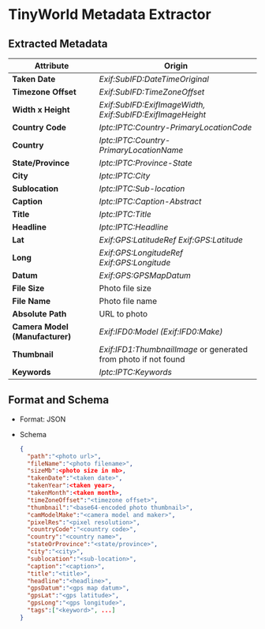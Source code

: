 # TinyWorld Metadata Extractor

## Extracted Metadata

| Attribute | Origin |
|-----------|--------|
| **Taken Date** | *Exif:SubIFD:DateTimeOriginal* |
| **Timezone Offset** | *Exif:SubIFD:TimeZoneOffset* |
| **Width x Height** | *Exif:SubIFD:ExifImageWidth, Exif:SubIFD:ExifImageHeight* |
| **Country Code** | *Iptc:IPTC:Country-PrimaryLocationCode* |
| **Country** | *Iptc:IPTC:Country-PrimaryLocationName* |
| **State/Province** | *Iptc:IPTC:Province-State* |
| **City** | *Iptc:IPTC:City* |
| **Sublocation** | *Iptc:IPTC:Sub-location* |
| **Caption** | *Iptc:IPTC:Caption-Abstract* |
| **Title** | *Iptc:IPTC:Title* |
| **Headline** | *Iptc:IPTC:Headline* |
| **Lat** | *Exif:GPS:LatitudeRef Exif:GPS:Latitude* |
| **Long** | *Exif:GPS:LongitudeRef Exif:GPS:Longitude* |
| **Datum** | *Exif:GPS:GPSMapDatum* |
| **File Size** | Photo file size |
| **File Name** | Photo file name |
| **Absolute Path** | URL to photo |
| **Camera Model (Manufacturer)** | *Exif:IFD0:Model (Exif:IFD0:Make)* |
| **Thumbnail** | *Exif:IFD1:ThumbnailImage* or generated from photo if not found |
| **Keywords** | *Iptc:IPTC:Keywords* |

## Format and Schema

- Format: JSON
- Schema
  
  ```json
  {
    "path":"<photo url>",
    "fileName":"<photo filename>",
    "sizeMb":<photo size in mb>,
    "takenDate":"<taken date>",
    "takenYear":<taken year>,
    "takenMonth":<taken month>,
    "timeZoneOffset":"<timezone offset>",
    "thumbnail":"<base64-encoded photo thumbnail>",
    "camModelMake":"<camera model and maker>",
    "pixelRes":"<pixel resolution>",
    "countryCode":"<country code>",
    "country":"<country name>",
    "stateOrProvince":"<state/province>",
    "city":"<city>",
    "sublocation":"<sub-location>",
    "caption":"<caption>",
    "title":"<title>",
    "headline":"<headline>",
    "gpsDatum":"<gps map datum>",
    "gpsLat":"<gps latitude>",
    "gpsLong":"<gps longitude>",
    "tags":["<keyword>", ...]
  }
  ```

